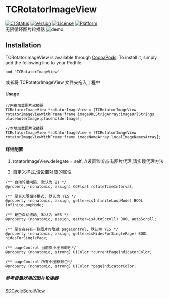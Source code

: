 # TCRotatorImageView
[![CI Status](http://img.shields.io/travis/cheenbee/TCRotatorImageView.svg?style=flat)](https://travis-ci.org/cheenbee/TCRotatorImageView)
[![Version](https://img.shields.io/cocoapods/v/TCRotatorImageView.svg?style=flat)](http://cocoapods.org/pods/TCRotatorImageView)
[![License](https://img.shields.io/cocoapods/l/TCRotatorImageView.svg?style=flat)](http://cocoapods.org/pods/TCRotatorImageView)
[![Platform](https://img.shields.io/cocoapods/p/TCRotatorImageView.svg?style=flat)](http://cocoapods.org/pods/TCRotatorImageView)     
无限循环图片轮播器
![demo](http://obr2ozlb6.bkt.clouddn.com/gif/TCRotatorImageView/demo.gif)

## Installation

TCRotatorImageView is available through [CocoaPods](http://cocoapods.org). To install
it, simply add the following line to your Podfile:

```
pod "TCRotatorImageView"
```
或者将 TCRotatorImageView 文件夹拖入工程中
 
#### Usage 


```
//网络加载图片轮播器
TCRotatorImageView *rotatorImageView = [TCRotatorImageView rotatorImageViewWithFrame:frame imageURLStrigArray:imageUrlStrings placeholerImage:placeholderImage];

//本地加载图片轮播器
TCRotatorImageView *rotatorImageView = [TCRotatorImageView rotatorImageViewWithFrame:frame imageNameArray:localImageNamesArray];
```

#### 详细配置
1. rotatorImageView.delegate = self; //设置监听点击图片代理,请实现代理方法  

2. 自定义样式,请设置对应的属性     

```
/** 自动轮播间隔, 默认为 2s */
@property (nonatomic, assign) CGFloat rotateTimeInterval;

/** 是否无限循环模式, 默认为 YES */
@property (nonatomic, assign, getter=isInfiniteLoopMode) BOOL infiniteLoopMode;

/** 是否自动滚动, 默认为 YES */
@property (nonatomic, assign, getter=isAutoScroll) BOOL autoScroll;

/** 是否在只有一张图片时隐藏 pageControl, 默认为 YES */
@property (nonatomic, assign, getter=isHidesForSinglePage) BOOL hidesForSinglePage;

/** pageControl 当前页小图标颜色*/
@property (nonatomic, strong) UIColor *currentPageIndicatorColor;

/** pageControl 所有小图标颜色*/
@property (nonatomic, strong) UIColor *pageIndicatorColor;
```

##### 参考自最好用的图片轮播器
[SDCycleScrollView](https://github.com/gsdios/SDCycleScrollView)

